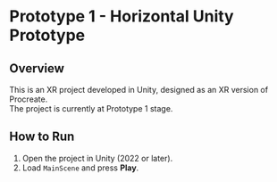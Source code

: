 # Prototype 1 - Horizontal Unity Prototype

## Overview
This is an XR project developed in Unity, designed as an XR version of Procreate.  
The project is currently at Prototype 1 stage.

## How to Run
1. Open the project in Unity (2022 or later).  
2. Load `MainScene` and press **Play**.  
